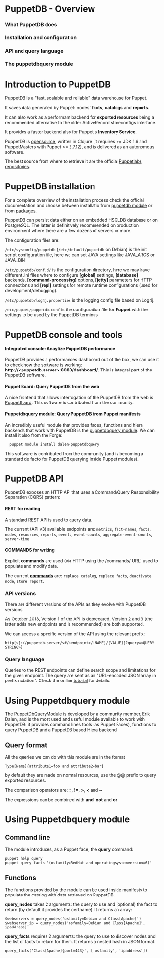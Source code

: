 # PuppetDB - Overview

### What PuppetDB does

### Installation and configuration

### API and query language

### The puppetdbquery module


# Introduction to PuppetDB
PuppetDB is a "fast, scalable and reliable" data warehouse for Puppet.

It saves data generated by Puppet: nodes' **facts**, **catalogs** and **reports**.

It can also work as a performant backend for **exported resources** being a recommended alternative to the older ActiveRecord storeconfigs interface.

It provides a faster backend also for Puppet's **Inventory Service**.

PuppetDB is [opensource](https://github.com/puppetlabs/puppetdb), written in Clojure (it requires >= JDK 1.6 and PuppetMasters with Puppet >= 2.7.12), and is delivered as an autonomous software.

The best source from where to retrieve it are the official [Puppetlabs repositories](http://docs.puppetlabs.com/guides/puppetlabs_package_repositories.html#open-source-repositories).


# PuppetDB installation
For a complete overview of the installation process check the official documentation and choose between installatio from [puppetdb module](http://docs.puppetlabs.com/puppetdb/latest/install_via_module.html) or from [packages](http://docs.puppetlabs.com/puppetdb/latest/install_from_packages.html).

PuppetDB can persist data either on an embedded HSQLDB database or on PostgreSQL.
The latter is definitively recommended on production environment where there are a few dozens of servers or more.

The configuration files are:

```/etc/sysconfig/puppetdb``` (```/etc/default/puppetdb``` on Debian) is the init script configuration file, here we can set JAVA settings like JAVA_ARGS or JAVA_BIN


```/etc/puppetdb/conf.d/``` is the configuration directory, here we may have different .ini files where to configure **[global]** settings, **[database]** backends, **[command-processing]** options, **[jetty]** parameters for HTTP connections and **[repl]** settings for remote runtime configurations (used for development/debugging).


```/etc/puppetdb/log4j.properties``` is the logging config file based on Log4j.


```/etc/puppet/puppetdb.conf``` is the configuration file for **Puppet** with the settings to be used by the PuppetDB terminus


# PuppetDB console and tools

#### Integrated console: Anaylize PuppetDB performance
PuppetDB provides a performances dashboard out of the box, we can use it to check how the software is working: **http://<puppetdb.server>:8080/dashboard/**.
This is integral part of the PuppetDB software.

#### Puppet Board: Query PuppetDB from the web
A nice frontend that allows interrogation of the PuppetDB from the web is [PuppetBoard](https://github.com/nedap/puppetboard).
This software is contributed from the community.

#### Puppetdbquery module: Query PuppetDB from Puppet manifests
An incredibly useful module that provides faces, functions and hiera backends that work with PuppetDB is the [puppetdbquery module](https://github.com/dalen/puppet-puppetdbquery). We can install it also from the Forge:

      puppet module install dalen-puppetdbquery

This software is contributed from the community (and is becoming a standard de facto for PuppetDB querying inside Puppet modules).


# PuppetDB API
PuppetDB exposes an [HTTP API](http://docs.puppetlabs.com/puppetdb/latest/api/) that uses a Command/Query Responsibility Separation (CQRS) pattern:

#### REST for reading
A standard REST API is used to query data.

The current (API v3) available endpoints are: ```metrics```, ```fact-names```, ```facts```, ```nodes```, ```resources```, ```reports```, ```events```, ```event-counts```, ```aggregate-event-counts```, ```server-time```


#### COMMANDS for writing
Explicit **commands** are used (via HTTP using the /commands/ URL) used to populate and modify data.

The current [**commands**](http://docs.puppetlabs.com/puppetdb/latest/api/commands.html) are: ```replace catalog```, ```replace facts```, ```deactivate node```, ```store report```.


### API versions  
There are different versions of the APIs as they evolve with PuppetDB versions.

As October 2013, Version 1 of the API is deprecated, Version 2 and 3 (the latter adds new endpoints and is recommended) are both supported.

We can access a specific version of the API using the relevant prefix:

    http[s]://puppetdb.server/v#/<endpoint>/[NAME]/[VALUE][?query=<QUERY STRING>]

### Query language
Queries to the REST endpoints can define search scope and limitations for the given endpoint. The query are sent as an "URL-encoded JSON array in prefix notation". Check the online [tutorial](http://docs.puppetlabs.com/puppetdb/latest/api/query/tutorial.html) for details.

# Using Puppetdbquery module

The [PuppetDbQueryModule](https://github.com/dalen/puppet-puppetdbquery) is developed by a community member, Erik Dalen, and is the most used and useful module available to work with PuppetDB: it provides command lines tools (as Puppet Faces), functions to query PuppetDB and a PuppetDB based Hiera backend.

## Query format
All the queries we can do with this module are in the format

    Type[Name]{attribute1=foo and attribute2=bar}

by default they are made on normal resources, use the @@ prefix to query exported resources.

The comparison operators are: **=**, **!=**, **>**, **<** and **~**

The expressions can be combined with **and**, **not** and **or**

# Using Puppetdbquery module

## Command line

The module introduces, as a Puppet face, the **query** command:

    puppet help query
    puppet query facts '(osfamily=RedHat and operatingsystemversion=6)'

## Functions
The functions provided by the module can be used inside manifests to populate the catalog with data retrieved on PuppetDB.

**query_nodes** takes 2 arguments: the query to use and (optional) the fact to return (by default it provides the certname). It returns an array:

    $webservers = query_nodes('osfamily=Debian and Class[Apache]')
    $webserver_ip = query_nodes('osfamily=Debian and Class[Apache]', ipaddress)


**query_facts** requires 2 arguments: the query to use to discover nodes and the list of facts to return for them. It returns a nested hash in JSON format.

    query_facts('Class[Apache]{port=443}', ['osfamily', 'ipaddress'])
